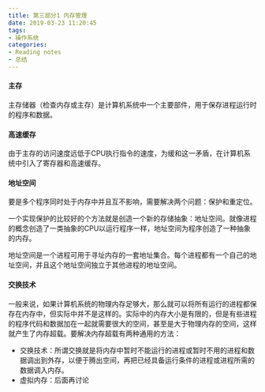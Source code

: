 ```yaml
---
title: 第三部分1 内存管理
date: 2019-03-23 11:20:45
tags: 
- 操作系统
categories:
- Reading notes
- 总结
---
```




#### 主存

主存储器（检查内存或主存）是计算机系统中一个主要部件，用于保存进程运行时的程序和数据。

#### 高速缓存

由于主存的访问速度远低于CPU执行指令的速度，为缓和这一矛盾，在计算机系统中引入了寄存器和高速缓存。

#### 地址空间

要是多个程序同时处于内存中并且互不影响，需要解决两个问题：保护和重定位。

一个实现保护的比较好的个方法就是创造一个新的存储抽象：地址空间。就像进程的概念创造了一类抽象的CPU以运行程序一样，地址空间为程序创造了一种抽象的内存。

地址空间是一个进程可用于寻址内存的一套地址集合。每个进程都有一个自己的地址空间，并且这个地址空间独立于其他进程的地址空间。

#### 交换技术

一般来说，如果计算机系统的物理内存足够大，那么就可以将所有运行的进程都保存在内存中，但实际中并不是这样的。实际中的内存大小是有限的，但是有些进程的程序代码和数据加在一起就需要很大的空间，甚至是大于物理内存的空间，这样就产生了内存超载。要解决内存超载有两种通用的方法：

- 交换技术：所谓交换就是将内存中暂时不能运行的进程或暂时不用的进程和数据调出到外存，以便于腾出空间，再把已经具备运行条件的进程或进程所需的数据调入内存。
- 虚拟内存：后面再讨论